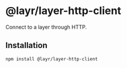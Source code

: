 # @layr/layer-http-client

Connect to a layer through HTTP.

## Installation

```
npm install @layr/layer-http-client
```
